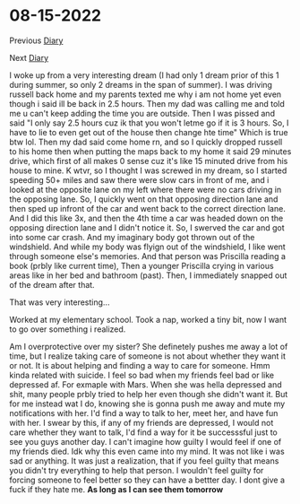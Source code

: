 # 08-15-2022

Previous [Diary](https://aryanmangla23.github.io/08-14-2022/)

Next [Diary](https://aryanmangla23.github.io/08-16-2022/)

I woke up from a very interesting dream (I had only 1 dream prior of this 1 during summer, so only 2 dreams in the span of summer). I was driving russell back home and my parents texted me why i am not home yet even though i said ill be back in 2.5 hours. Then my dad was calling me and told me u can't keep adding the time you are outside. Then I was pissed and said "I only say 2.5 hours cuz ik that you won't letme go if it is 3 hours. So, I have to lie to even get out of the house then change hte time" Which is true btw lol. Then my dad said come home rn, and so I quickly dropped russell to his home then when putting the maps back to my home it said 29 minutes drive, which first of all makes 0 sense cuz it's like 15 minuted drive from his house to mine. K wtvr, so I thought I was screwed in my dream, so I started speeding 50+ miles and saw there were slow cars in front of me, and i looked at the opposite lane on my left where there were no cars driving in the opposing lane. So, I quickly went on that opposing direction lane and then sped up infront of the car and went back to the correct direction lane. And I did this like 3x, and then the 4th time a car was headed down on the opposing direction lane and I didn't notice it. So, I swerved the car and got into some car crash. And my imaginary body got thrown out of the windshield. And while my body was flyign out of the windshield, I like went through someone else's memories. And that person was Priscilla reading a book (prbly like current time), Then a younger Priscilla crying in various areas like in her bed and bathroom (past). Then, I immediately snapped out of the dream after that. 

That was very interesting...

Worked at my elementary school. Took a nap, worked a tiny bit, now I want to go over something i realized. 

Am I overprotective over my sister? She definetely pushes me away a lot of time, but I realize taking care of someone is not about whether they want it or not. It is about helping and finding a way to care for someone. Hmm kinda related with suicide. I feel so bad when my friends feel bad or like depressed af. For exmaple with Mars. When she was hella depressed and shit, many people prbly tried to help her even though she didn't want it. But for me instead wat I do, knowing she is gonna push me away and mute my notifications with her. I'd find a way to talk to her, meet her, and have fun with her. I swear by this, if any of my friends are depressed, I would not care whether they want to talk, I'd find a way for it be successsful just to see you guys another day. I can't imagine how guilty I would feel if one of my friends died. Idk why this even came into my mind. It was not like i was sad or anything. It was just a realization, that if you feel guilty that means you didn't try everything to help that person. I wouldn't feel guilty for forcing someone to feel better so they can have a bettter day. I dont give a fuck if they hate me. **As long as I can see them tomorrow**
